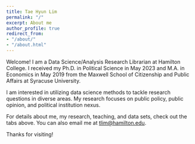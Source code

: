 ```yaml
---
title: Tae Hyun Lim
permalink: "/"
excerpt: About me
author_profile: true
redirect_from:
- "/about/"
- "/about.html"
---
```


Welcome! I am a Data Science/Analysis Research Librarian at Hamilton College. I received my Ph.D. in Political Science in May 2023 and M.A. in Economics in May 2019 from the Maxwell School of Citizenship and Public Affairs at Syracuse University.

I am interested in utilizing data science methods to tackle research questions in diverse areas. My research focuses on public policy, public opinion, and political institution nexus. 

For details about me, my research, teaching, and data sets, check out the tabs above. You can also email me at [tlim@hamilton.edu](mailto:tlim@hamilton.edu).

Thanks for visiting!
